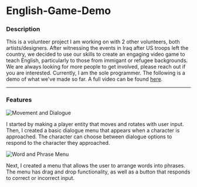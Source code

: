 # English-Game-Demo

### Description

This is a volunteer project I am working on with 2 other volunteers, both artists/designers. 
After witnessing the events in Iraq after US troops left the country, we decided to use our skills
to create an engaging video game to teach English, particularly to those from immigant or refugee backgrounds.
We are always looking for more people to get involved, please reach out if you are interested.
Currently, I am the sole programmer. The following is a demo of what we've made so far. A full video can be found [here](https://youtu.be/B4p1pnh_Fb0).

***

### Features

![Movement and Dialogue](https://j.gifs.com/16B3Bm.gif)

I started by making a player entity that moves and rotates with user input. Then, I created a basic dialogue menu that appears
when a character is approached. The character can choose between dialogue options to respond to the character they approached.

![Word and Phrase Menu](https://j.gifs.com/nRN6N7.gif)

Next, I created a menu that allows the user to arrange words into phrases. The menu has drag and drop functionality, as well as
a button that responds to correct or incorrect input.
